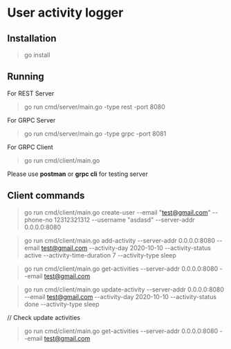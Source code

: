 # User activity logger 

## Installation 
> go install 


## Running 
For REST Server
> go run cmd/server/main.go -type rest -port 8080

For GRPC Server
> go run cmd/server/main.go -type grpc -port 8081

For GRPC Client
> go run cmd/client/main.go 

Please use **postman** or **grpc cli** for testing server


## Client commands 

> go run cmd/client/main.go create-user --email "test@gmail.com" --phone-no 12312321312 --username "asdasd" --server-addr 0.0.0.0:8080

> go run cmd/client/main.go add-activity --server-addr 0.0.0.0:8080 --email test@gmail.com --activity-day 2020-10-10 --activity-status active --activity-time-duration 7 --activity-type sleep

> go run cmd/client/main.go get-activities --server-addr 0.0.0.0:8080 --email test@gmail.com

> go run cmd/client/main.go update-activity --server-addr 0.0.0.0:8080 --email test@gmail.com --activity-day 2020-10-10 --activity-status done --activity-type sleep 

// Check update activities 
> go run cmd/client/main.go get-activities --server-addr 0.0.0.0:8080 --email test@gmail.com
